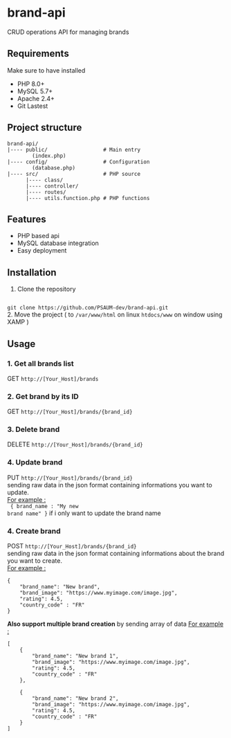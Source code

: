 # brand-api
CRUD operations API for managing brands

## Requirements
Make sure to have installed
- PHP 8.0+
- MySQL 5.7+
- Apache 2.4+
- Git Lastest

## Project structure
```
brand-api/
|---- public/                  # Main entry
        (index.php)
|---- config/                  # Configuration
        (database.php)
|---- src/                     # PHP source
      |---- class/
      |---- controller/
      |---- routes/
      |---- utils.function.php # PHP functions
```

## Features
- PHP based api
- MySQL database integration
- Easy deployment

## Installation
1. Clone the repository
<code>
git clone https://github.com/PSAUM-dev/brand-api.git    
</code>
2. Move the project ( to <code>/var/www/html</code> on linux <code>htdocs/www</code> on window using XAMP )

## Usage

### 1. Get all brands list
GET
<code>http://[Your_Host]/brands</code>

### 2. Get brand by its ID
GET
<code>http://[Your_Host]/brands/{brand_id}</code>

### 3. Delete brand
DELETE
<code>http://[Your_Host]/brands/{brand_id}</code>

### 4. Update brand
PUT
<code>http://[Your_Host]/brands/{brand_id}</code><br />
sending raw data in the json format containing informations you want to update.<br />
<u>For example :</u><br />
<code> {
    brand_name : "My new brand name"
}</code> if i only want to update the brand name

### 4. Create brand
POST
<code>http://[Your_Host]/brands/{brand_id}</code><br />
sending raw data in the json format containing informations about the brand you want to create.<br />
<u>For example :</u><br />
```
{
    "brand_name": "New brand",
    "brand_image": "https://www.myimage.com/image.jpg",
    "rating": 4.5,
    "country_code" : "FR"
}
```
<b>Also support multiple brand creation</b> by sending array of data
<u>For example :</u><br />
```
[
    {
        "brand_name": "New brand 1",
        "brand_image": "https://www.myimage.com/image.jpg",
        "rating": 4.5,
        "country_code" : "FR"
    },

    {
        "brand_name": "New brand 2",
        "brand_image": "https://www.myimage.com/image.jpg",
        "rating": 4.5,
        "country_code" : "FR"
    }
]
```